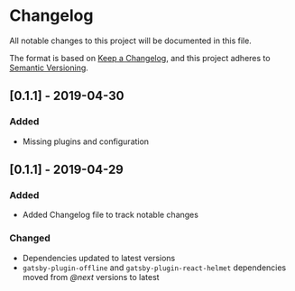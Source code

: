 # Changelog
All notable changes to this project will be documented in this file.

The format is based on [Keep a Changelog](https://keepachangelog.com/en/1.0.0/),
and this project adheres to [Semantic Versioning](https://semver.org/spec/v2.0.0.html).

## [0.1.1] - 2019-04-30
### Added
- Missing plugins and configuration

## [0.1.1] - 2019-04-29
### Added
- Added Changelog file to track notable changes

### Changed
- Dependencies updated to latest versions
- `gatsby-plugin-offline` and `gatsby-plugin-react-helmet` dependencies moved from _@next_ versions to latest
